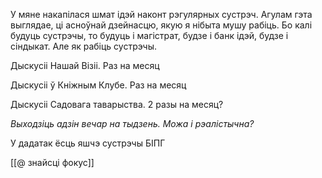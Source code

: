 У мяне накапілася шмат ідэй наконт рэгулярных сустрэч.
Агулам гэта выглядае, ці асноўнай дзейнасцю, якую я нібыта мушу рабіць. Бо калі будуць сустрэчы, то будуць і магістрат, будзе і банк ідэй, будзе і сіндыкат. Але як рабіць сустрэчы.

Дыскусіі Нашай Візіі. Раз на месяц

Дыскусіі ў Кніжным Клубе. Раз на месяц

Дыскусіі Садовага таварыства. 2 разы на месяц?

*Выходзіць адзін вечар на тыдзень. Можа і рэалістычна?*

У дадатак ёсць яшчэ сустрэчы БІПГ

[[@ знайсці фокус]]